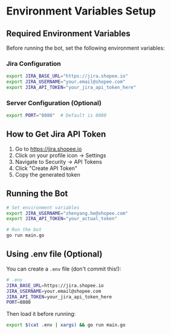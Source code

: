 # Environment Variables Setup

## Required Environment Variables

Before running the bot, set the following environment variables:

### Jira Configuration
```bash
export JIRA_BASE_URL="https://jira.shopee.io"
export JIRA_USERNAME="your.email@shopee.com"
export JIRA_API_TOKEN="your_jira_api_token_here"
```

### Server Configuration (Optional)
```bash
export PORT="8080"  # Default is 8080
```

## How to Get Jira API Token

1. Go to https://jira.shopee.io
2. Click on your profile icon → Settings
3. Navigate to Security → API Tokens
4. Click "Create API Token"
5. Copy the generated token

## Running the Bot

```bash
# Set environment variables
export JIRA_USERNAME="zhenyang.he@shopee.com"
export JIRA_API_TOKEN="your_actual_token"

# Run the bot
go run main.go
```

## Using .env file (Optional)

You can create a `.env` file (don't commit this!):

```bash
# .env
JIRA_BASE_URL=https://jira.shopee.io
JIRA_USERNAME=your.email@shopee.com
JIRA_API_TOKEN=your_jira_api_token_here
PORT=8080
```

Then load it before running:
```bash
export $(cat .env | xargs) && go run main.go
```
